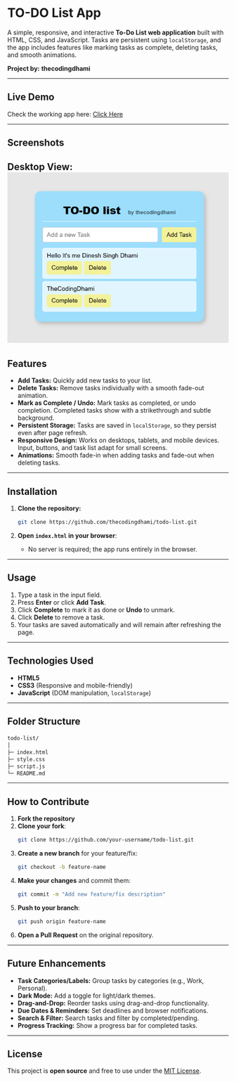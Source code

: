 # TO-DO List App

A simple, responsive, and interactive **To-Do List web application** built with HTML, CSS, and JavaScript. Tasks are persistent using `localStorage`, and the app includes features like marking tasks as complete, deleting tasks, and smooth animations.  

**Project by:** **thecodingdhami**

---

## Live Demo

Check the working app here: [Click Here](https://thecodingdhami.github.io/To-Do-List-App/) 

---

## Screenshots

**Desktop View:**  
![Screenshot](view.png)
---

## Features

- **Add Tasks:** Quickly add new tasks to your list.  
- **Delete Tasks:** Remove tasks individually with a smooth fade-out animation.  
- **Mark as Complete / Undo:** Mark tasks as completed, or undo completion. Completed tasks show with a strikethrough and subtle background.  
- **Persistent Storage:** Tasks are saved in `localStorage`, so they persist even after page refresh.  
- **Responsive Design:** Works on desktops, tablets, and mobile devices. Input, buttons, and task list adapt for small screens.  
- **Animations:** Smooth fade-in when adding tasks and fade-out when deleting tasks.  

---

## Installation

1. **Clone the repository:**
   ```bash
   git clone https://github.com/thecodingdhami/todo-list.git
   ```

2. **Open `index.html` in your browser**:
   - No server is required; the app runs entirely in the browser.  

---

## Usage

1. Type a task in the input field.  
2. Press **Enter** or click **Add Task**.  
3. Click **Complete** to mark it as done or **Undo** to unmark.  
4. Click **Delete** to remove a task.  
5. Your tasks are saved automatically and will remain after refreshing the page.  

---

## Technologies Used

- **HTML5**  
- **CSS3** (Responsive and mobile-friendly)  
- **JavaScript** (DOM manipulation, `localStorage`)  

---

## Folder Structure

```
todo-list/
│
├─ index.html
├─ style.css
├─ script.js
└─ README.md
```

---

## How to Contribute

1. **Fork the repository**  
2. **Clone your fork**:
   ```bash
   git clone https://github.com/your-username/todo-list.git
   ```
3. **Create a new branch** for your feature/fix:
   ```bash
   git checkout -b feature-name
   ```
4. **Make your changes** and commit them:
   ```bash
   git commit -m "Add new feature/fix description"
   ```
5. **Push to your branch**:
   ```bash
   git push origin feature-name
   ```
6. **Open a Pull Request** on the original repository.  

---

## Future Enhancements

- **Task Categories/Labels:** Group tasks by categories (e.g., Work, Personal).  
- **Dark Mode:** Add a toggle for light/dark themes.  
- **Drag-and-Drop:** Reorder tasks using drag-and-drop functionality.  
- **Due Dates & Reminders:** Set deadlines and browser notifications.  
- **Search & Filter:** Search tasks and filter by completed/pending.  
- **Progress Tracking:** Show a progress bar for completed tasks.  

---

## License

This project is **open source** and free to use under the [MIT License](LICENSE).

